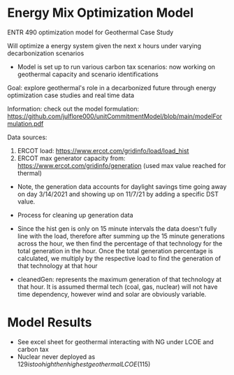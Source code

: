 # Energy Mix Optimization Model
 ENTR 490 optimization model for Geothermal Case Study


Will optimize a energy system given the next x hours under varying decarbonization scenarios
* Model is set up to run various carbon tax scenarios: now working on geothermal capacity and scenario identifications

Goal: explore geothermal's role in a decarbonized future through energy optimization case studies and real time data

Information: check out the model formulation: https://github.com/julflore000/unitCommitmentModel/blob/main/modelFormulation.pdf

Data sources:
1. ERCOT load: https://www.ercot.com/gridinfo/load/load_hist
2. ERCOT max generator capacity from: https://www.ercot.com/gridinfo/generation (used max value reached for thermal)
* Note, the generation data accounts for daylight savings time going away on day 3/14/2021 and showing up on 11/7/21 by adding a specific DST value.

* Process for cleaning up generation data
* Since the hist gen is only on 15 minute intervals the data doesn't fully line with the load, therefore after summing up the 15 minute generations across the hour, we then find the percentage of that technology for the total generation in the hour. Once the total generation percentage is calculated, we multiply by the respective load to find the generation of that technology at that hour
* cleanedGen: represents the maximum generation of that technology at that hour. It is assumed thermal tech (coal, gas, nuclear) will not have time dependency, however wind and solar are obviously variable.


# Model Results

* See excel sheet for geothermal interacting with NG under LCOE and carbon tax
* Nuclear never deployed as $129 is too high then highest geothermal LCOE ($115)

